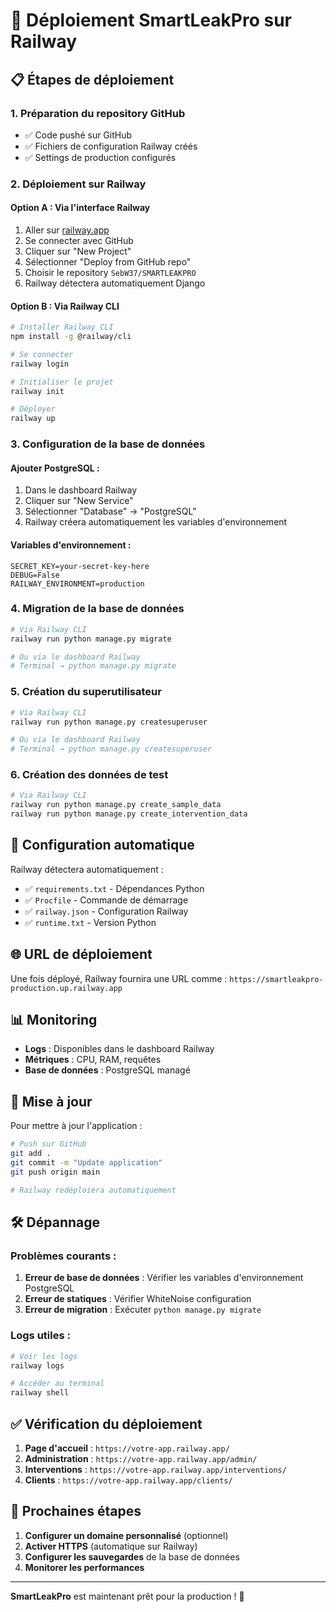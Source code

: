 # 🚀 Déploiement SmartLeakPro sur Railway

## 📋 Étapes de déploiement

### 1. **Préparation du repository GitHub**
- ✅ Code pushé sur GitHub
- ✅ Fichiers de configuration Railway créés
- ✅ Settings de production configurés

### 2. **Déploiement sur Railway**

#### **Option A : Via l'interface Railway**
1. Aller sur [railway.app](https://railway.app)
2. Se connecter avec GitHub
3. Cliquer sur "New Project"
4. Sélectionner "Deploy from GitHub repo"
5. Choisir le repository `SebW37/SMARTLEAKPRO`
6. Railway détectera automatiquement Django

#### **Option B : Via Railway CLI**
```bash
# Installer Railway CLI
npm install -g @railway/cli

# Se connecter
railway login

# Initialiser le projet
railway init

# Déployer
railway up
```

### 3. **Configuration de la base de données**

#### **Ajouter PostgreSQL :**
1. Dans le dashboard Railway
2. Cliquer sur "New Service"
3. Sélectionner "Database" → "PostgreSQL"
4. Railway créera automatiquement les variables d'environnement

#### **Variables d'environnement :**
```
SECRET_KEY=your-secret-key-here
DEBUG=False
RAILWAY_ENVIRONMENT=production
```

### 4. **Migration de la base de données**
```bash
# Via Railway CLI
railway run python manage.py migrate

# Ou via le dashboard Railway
# Terminal → python manage.py migrate
```

### 5. **Création du superutilisateur**
```bash
# Via Railway CLI
railway run python manage.py createsuperuser

# Ou via le dashboard Railway
# Terminal → python manage.py createsuperuser
```

### 6. **Création des données de test**
```bash
# Via Railway CLI
railway run python manage.py create_sample_data
railway run python manage.py create_intervention_data
```

## 🔧 **Configuration automatique**

Railway détectera automatiquement :
- ✅ `requirements.txt` - Dépendances Python
- ✅ `Procfile` - Commande de démarrage
- ✅ `railway.json` - Configuration Railway
- ✅ `runtime.txt` - Version Python

## 🌐 **URL de déploiement**

Une fois déployé, Railway fournira une URL comme :
`https://smartleakpro-production.up.railway.app`

## 📊 **Monitoring**

- **Logs** : Disponibles dans le dashboard Railway
- **Métriques** : CPU, RAM, requêtes
- **Base de données** : PostgreSQL managé

## 🔄 **Mise à jour**

Pour mettre à jour l'application :
```bash
# Push sur GitHub
git add .
git commit -m "Update application"
git push origin main

# Railway redéploiera automatiquement
```

## 🛠️ **Dépannage**

### **Problèmes courants :**
1. **Erreur de base de données** : Vérifier les variables d'environnement PostgreSQL
2. **Erreur de statiques** : Vérifier WhiteNoise configuration
3. **Erreur de migration** : Exécuter `python manage.py migrate`

### **Logs utiles :**
```bash
# Voir les logs
railway logs

# Accéder au terminal
railway shell
```

## ✅ **Vérification du déploiement**

1. **Page d'accueil** : `https://votre-app.railway.app/`
2. **Administration** : `https://votre-app.railway.app/admin/`
3. **Interventions** : `https://votre-app.railway.app/interventions/`
4. **Clients** : `https://votre-app.railway.app/clients/`

## 🎯 **Prochaines étapes**

1. **Configurer un domaine personnalisé** (optionnel)
2. **Activer HTTPS** (automatique sur Railway)
3. **Configurer les sauvegardes** de la base de données
4. **Monitorer les performances**

---

**SmartLeakPro** est maintenant prêt pour la production ! 🚀
